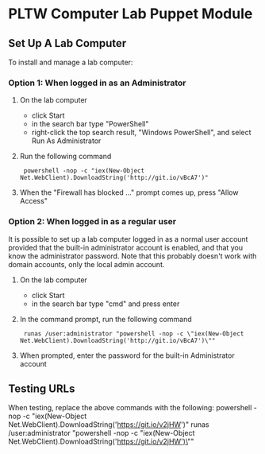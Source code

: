 # PLTW Computer Lab Puppet Module #

## Set Up A Lab Computer

To install and manage a lab computer:

### Option 1: When logged in as an Administrator

1. On the lab computer
    * click Start
    * in the search bar type "PowerShell"
    * right-click the top search result, "Windows PowerShell", and select Run As Administrator
2. Run the following command

        powershell -nop -c "iex(New-Object Net.WebClient).DownloadString('http://git.io/vBcA7')"

3. When the "Firewall has blocked ..." prompt comes up, press "Allow Access"

### Option 2: When logged in as a regular user

It is possible to set up a lab computer logged in as a normal user account provided that the built-in administrator account is enabled, and that you know the administrator password. Note that this probably doesn't work with domain accounts, only the local admin account.

1. On the lab computer
    * click Start
    * in the search bar type "cmd" and press enter
2. In the command prompt, run the following command

        runas /user:administrator "powershell -nop -c \"iex(New-Object Net.WebClient).DownloadString('http://git.io/vBcA7')\""

3. When prompted, enter the password for the built-in Administrator account

## Testing URLs

When testing, replace the above commands with the following:
        powershell -nop -c "iex(New-Object Net.WebClient).DownloadString('https://git.io/v2jHW')"
        runas /user:administrator "powershell -nop -c \"iex(New-Object Net.WebClient).DownloadString('https://git.io/v2jHW')\""
